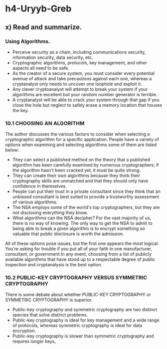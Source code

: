 # h4-Uryyb-Greb

## x) Read and summarize.

### Using Algorithms.

- Perceive security as a chain, including communications security, information security, data security, etc.
- Cryptographic algorithms, protocols, key management, and other aspects all need to be safe.
- As the creator of a secure system, you must consider every potential avenue of attack and take precautions against each one, whereas a cryptanalyst only needs to uncover one loophole and exploit it.
- Any clever cryptoanalyst will attempt to break your system if your algorithms are excellent but your random number generator is terrible.
- A cryptanalyst will be able to crack your system through that gap if you close the hole but neglect to safely erase a memory location that houses the key.

### 10.1 CHOOSING AN ALGORITHM

The author discusses the various factors to consider when selecting a cryptographic algorithm for a specific application. People have a variety of options when examining and selecting algorithms some of them are listed below:
- They can select a published method on the theory that a published algorithm has been carefully examined by numerous cryptographers; if the algorithm hasn't been cracked yet, it must be quite strong.
- They can create their own algorithms because they think their cryptography skills are unmatched and that they should only have confidence in themselves.
- People can put their trust in a private consultant since they think that an unbiased consultant is best suited to provide a trustworthy assessment of various algorithms.
- The NSA employs some of the world's top cryptographers, but they are not disclosing everything they know.
- What algorithms can the NSA decipher? For the vast majority of us, there is no way of knowing. The only way to get the NSA to admit to being able to break a given algorithm is to encrypt something so valuable that public disclosure is worth the admission. 

All of these options pose issues, but the first one appears the most logical. You're asking for trouble if you put all of your faith in one manufacturer, consultant, or government.In any event, choosing from a list of publicly available algorithms that have stood up to a respectable degree of public inspection and cryptanalysis is the best option.

### 10.2 PUBLIC-KEY CRYPTOGRAPHY VERSUS SYMMETRIC CRYPTOGRAPHY

There is some debate about whether PUBLIC-KEY CRYPTOGRAPHY or SYMMETRIC CRYPTOGRAPHY is superior.
- Public-key cryptography and symmetric cryptography are two distinct species that solve distinct problems.
- Public-key cryptography is ideal for key management and a wide range of protocols, whereas symmetric cryptography is ideal for data encryption.
- Public-key cryptography is slower than symmetric cryptography and requires longer keys,
